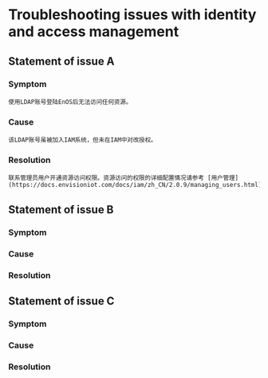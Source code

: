 # Troubleshooting issues with identity and access management


## Statement of issue A

### Symptom
    使用LDAP账号登陆EnOS后无法访问任何资源。

### Cause
    该LDAP账号虽被加入IAM系统，但未在IAM中对改授权。

### Resolution
    联系管理员用户开通资源访问权限。资源访问的权限的详细配置情况请参考 [用户管理](https://docs.envisioniot.com/docs/iam/zh_CN/2.0.9/managing_users.html)



## Statement of issue B

### Symptom

### Cause

### Resolution


## Statement of issue C

### Symptom

### Cause

### Resolution
